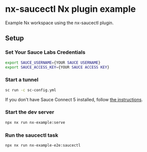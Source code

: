 # nx-saucectl Nx plugin example

Example Nx workspace using the nx-saucectl plugin.

## Setup

### Set Your Sauce Labs Credentials

```sh
export SAUCE_USERNAME={YOUR SAUCE USERNAME}
export SAUCE_ACCESS_KEY={YOUR SAUCE ACCESS KEY}
```

### Start a tunnel

```sh
sc run -c sc-config.yml
```

If you don't have Sauce Connect 5 installed, follow [the instructions](https://docs.saucelabs.com/secure-connections/sauce-connect-5/installation/).

### Start the dev server

```sh
npx nx run nx-example:serve
```

### Run the saucectl task

```sh
npx nx run nx-example-e2e:saucectl
```
